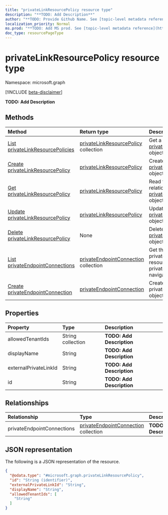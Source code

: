 ```yaml
---
title: "privateLinkResourcePolicy resource type"
description: "**TODO: Add Description**"
author: "**TODO: Provide Github Name. See [topic-level metadata reference](https://msgo.azurewebsites.net/add/document/guidelines/metadata.html#topic-level-metadata)**"
localization_priority: Normal
ms.prod: "**TODO: Add MS prod. See [topic-level metadata reference](https://msgo.azurewebsites.net/add/document/guidelines/metadata.html#topic-level-metadata)**"
doc_type: resourcePageType
---
```


# privateLinkResourcePolicy resource type

Namespace: microsoft.graph

[!INCLUDE [beta-disclaimer](../../includes/beta-disclaimer.md)]

**TODO: Add Description**

## Methods
|Method|Return type|Description|
|:---|:---|:---|
|[List privateLinkResourcePolicies](../api/privatelinkresourcepolicy-list.md)|[privateLinkResourcePolicy](../resources/privatelinkresourcepolicy.md) collection|Get a list of the [privateLinkResourcePolicy](../resources/privatelinkresourcepolicy.md) objects and their properties.|
|[Create privateLinkResourcePolicy](../api/privatelinkresourcepolicy-create.md)|[privateLinkResourcePolicy](../resources/privatelinkresourcepolicy.md)|Create a new [privateLinkResourcePolicy](../resources/privatelinkresourcepolicy.md) object.|
|[Get privateLinkResourcePolicy](../api/privatelinkresourcepolicy-get.md)|[privateLinkResourcePolicy](../resources/privatelinkresourcepolicy.md)|Read the properties and relationships of a [privateLinkResourcePolicy](../resources/privatelinkresourcepolicy.md) object.|
|[Update privateLinkResourcePolicy](../api/privatelinkresourcepolicy-update.md)|[privateLinkResourcePolicy](../resources/privatelinkresourcepolicy.md)|Update the properties of a [privateLinkResourcePolicy](../resources/privatelinkresourcepolicy.md) object.|
|[Delete privateLinkResourcePolicy](../api/privatelinkresourcepolicy-delete.md)|None|Deletes a [privateLinkResourcePolicy](../resources/privatelinkresourcepolicy.md) object.|
|[List privateEndpointConnections](../api/privatelinkresourcepolicy-list-privateendpointconnections.md)|[privateEndpointConnection](../resources/privateendpointconnection.md) collection|Get the privateEndpointConnection resources from the privateEndpointConnections navigation property.|
|[Create privateEndpointConnection](../api/privatelinkresourcepolicy-post-privateendpointconnections.md)|[privateEndpointConnection](../resources/privateendpointconnection.md)|Create a new privateEndpointConnection object.|

## Properties
|Property|Type|Description|
|:---|:---|:---|
|allowedTenantIds|String collection|**TODO: Add Description**|
|displayName|String|**TODO: Add Description**|
|externalPrivateLinkId|String|**TODO: Add Description**|
|id|String|**TODO: Add Description**|

## Relationships
|Relationship|Type|Description|
|:---|:---|:---|
|privateEndpointConnections|[privateEndpointConnection](../resources/privateendpointconnection.md) collection|**TODO: Add Description**|

## JSON representation
The following is a JSON representation of the resource.
<!-- {
  "blockType": "resource",
  "keyProperty": "id",
  "@odata.type": "microsoft.graph.privateLinkResourcePolicy",
  "openType": false
}
-->
``` json
{
  "@odata.type": "#microsoft.graph.privateLinkResourcePolicy",
  "id": "String (identifier)",
  "externalPrivateLinkId": "String",
  "displayName": "String",
  "allowedTenantIds": [
    "String"
  ]
}
```

